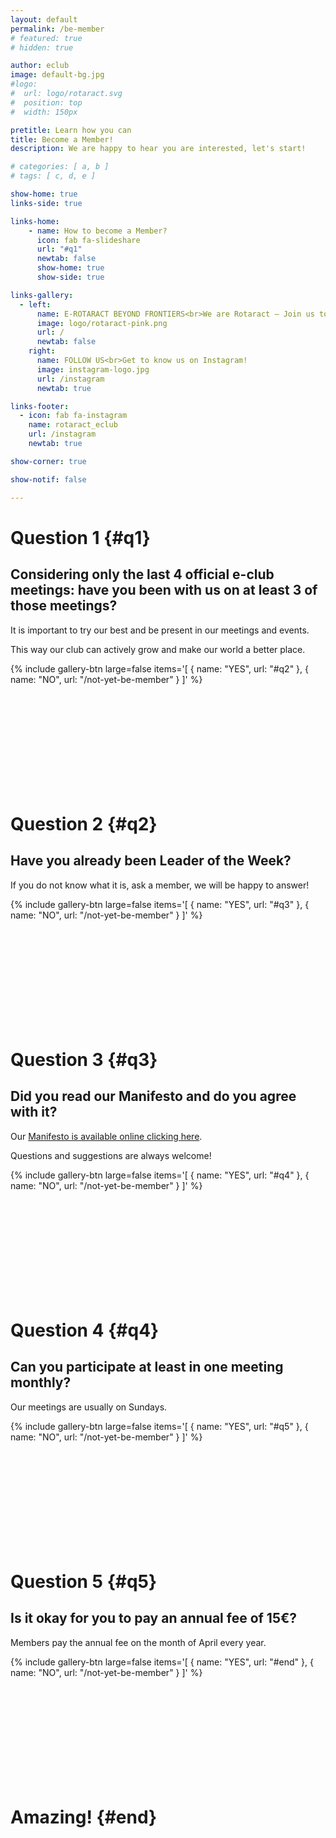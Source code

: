 ```yaml
---
layout: default
permalink: /be-member
# featured: true
# hidden: true

author: eclub
image: default-bg.jpg
#logo:
#  url: logo/rotaract.svg
#  position: top
#  width: 150px

pretitle: Learn how you can
title: Become a Member!
description: We are happy to hear you are interested, let's start!

# categories: [ a, b ]
# tags: [ c, d, e ]

show-home: true
links-side: true

links-home:
    - name: How to become a Member?
      icon: fab fa-slideshare
      url: "#q1"
      newtab: false
      show-home: true
      show-side: true

links-gallery:
  - left:
      name: E-ROTARACT BEYOND FRONTIERS<br>We are Rotaract – Join us today!
      image: logo/rotaract-pink.png
      url: /
      newtab: false
    right:
      name: FOLLOW US<br>Get to know us on Instagram!
      image: instagram-logo.jpg
      url: /instagram
      newtab: true

links-footer:
  - icon: fab fa-instagram
    name: rotaract_eclub
    url: /instagram
    newtab: true

show-corner: true

show-notif: false

---
```


# Question 1 {#q1}

## Considering only the last 4 official e-club meetings: have you been with us on at least 3 of those meetings?

It is important to try our best and be present in our meetings and events.

This way our club can actively grow and make our world a better place.

{% include gallery-btn
  large=false
  items='[
    { name: "YES", url: "#q2" },
    { name: "NO", url: "/not-yet-be-member" }
  ]'
%}

<br><br><br>
<br><br><br>
<br><br><br>

# Question 2 {#q2}

## Have you already been Leader of the Week?

If you do not know what it is, ask a member, we will be happy to answer!

{% include gallery-btn
  large=false
  items='[
    { name: "YES", url: "#q3" },
    { name: "NO", url: "/not-yet-be-member" }
  ]'
%}

<br><br><br>
<br><br><br>
<br><br><br>

# Question 3 {#q3}

## Did you read our Manifesto and do you agree with it?

Our [Manifesto is available online clicking here](https://docs.google.com/document/d/1bbMJXxgswu3yPEsXYcwbD9hDjsDLIxYhDd5ZG3wqfXM/edit?usp=sharing).

Questions and suggestions are always welcome!

{% include gallery-btn
  large=false
  items='[
    { name: "YES", url: "#q4" },
    { name: "NO", url: "/not-yet-be-member" }
  ]'
%}

<br><br><br>
<br><br><br>
<br><br><br>

# Question 4 {#q4}

## Can you participate at least in one meeting monthly?

Our meetings are usually on Sundays.

{% include gallery-btn
  large=false
  items='[
    { name: "YES", url: "#q5" },
    { name: "NO", url: "/not-yet-be-member" }
  ]'
%}

<br><br><br>
<br><br><br>
<br><br><br>

# Question 5 {#q5}

## Is it okay for you to pay an annual fee of 15€?

Members pay the annual fee on the month of April every year.

{% include gallery-btn
  large=false
  items='[
    { name: "YES", url: "#end" },
    { name: "NO", url: "/not-yet-be-member" }
  ]'
%}

<br><br><br>
<br><br><br>
<br><br><br>

# Amazing! {#end}

